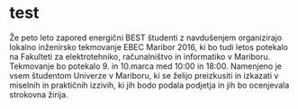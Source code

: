 # test

Že peto leto zapored energični BEST študenti z navdušenjem organizirajo lokalno inženirsko tekmovanje EBEC Maribor 2016, ki bo tudi letos potekalo na Fakulteti za elektrotehniko, računalništvo in informatiko v Mariboru. Tekmovanje bo potekalo 9. in 10.marca med 10:00 in 18:00. Namenjeno je vsem študentom Univerze v Mariboru, ki se želijo preizkusiti in izkazati v miselnih in praktičnih izzivih, ki jih bodo podala podjetja in jih bo ocenjevala strokovna žirija.

